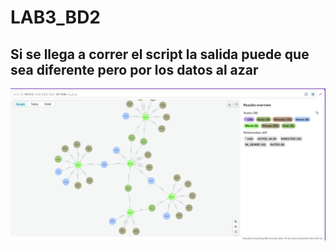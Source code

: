 # LAB3_BD2

## Si se llega a correr el script la salida puede que sea diferente pero por los datos al azar

![image](./image.png)
